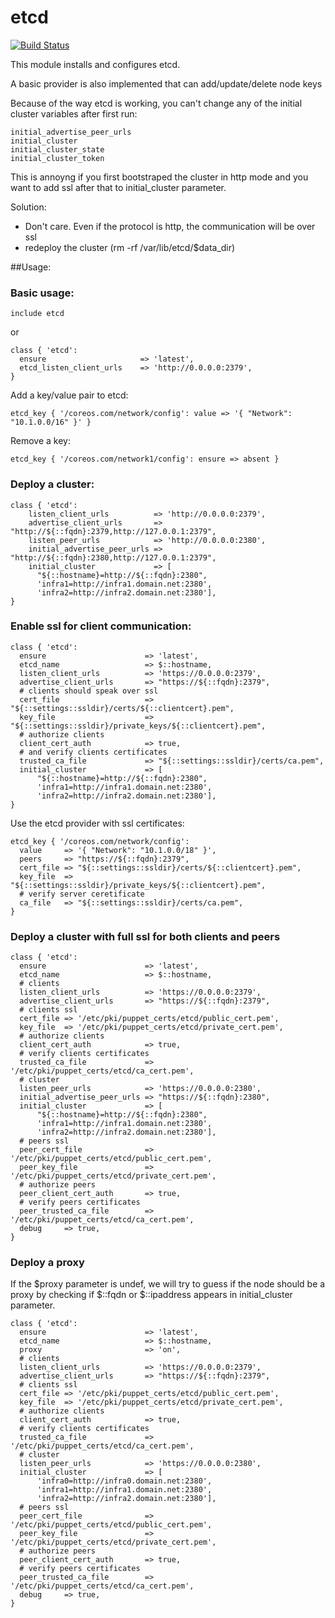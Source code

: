 # etcd #
[![Build Status](https://travis-ci.org/cristifalcas/puppet-etcd.png?branch=master)](https://travis-ci.org/cristifalcas/puppet-etcd)

This module installs and configures etcd.

A basic provider is also implemented that can add/update/delete node keys

Because of the way etcd is working, you can't change any of the initial cluster variables after first run:

    initial_advertise_peer_urls
    initial_cluster
    initial_cluster_state
    initial_cluster_token

This is annoyng if you first bootstraped the cluster in http mode and you want to add ssl after that to initial_cluster parameter.

Solution:
* Don't care. Even if the protocol is http, the communication will be over ssl
* redeploy the cluster (rm -rf /var/lib/etcd/$data_dir)

##Usage:

### Basic usage:

    include etcd

or

    class { 'etcd':
      ensure                     => 'latest',
      etcd_listen_client_urls    => 'http://0.0.0.0:2379',
    }

Add a key/value pair to etcd:

	etcd_key { '/coreos.com/network/config': value => '{ "Network": "10.1.0.0/16" }' }

Remove a key:

    etcd_key { '/coreos.com/network1/config': ensure => absent }

### Deploy a cluster:

    class { 'etcd':
	    listen_client_urls          => 'http://0.0.0.0:2379',
	    advertise_client_urls       => "http://${::fqdn}:2379,http://127.0.0.1:2379",
	    listen_peer_urls            => 'http://0.0.0.0:2380',
	    initial_advertise_peer_urls => "http://${::fqdn}:2380,http://127.0.0.1:2379",
	    initial_cluster             => [
	      "${::hostname}=http://${::fqdn}:2380",
	      'infra1=http://infra1.domain.net:2380',
	      'infra2=http://infra2.domain.net:2380'],
    }

### Enable ssl for client communication:

    class { 'etcd':
      ensure                      => 'latest',
      etcd_name                   => $::hostname,
      listen_client_urls          => 'https://0.0.0.0:2379',
      advertise_client_urls       => "https://${::fqdn}:2379",
      # clients should speak over ssl
      cert_file                   => "${::settings::ssldir}/certs/${::clientcert}.pem",
      key_file                    => "${::settings::ssldir}/private_keys/${::clientcert}.pem",
      # authorize clients
      client_cert_auth            => true,
      # and verify clients certificates
      trusted_ca_file             => "${::settings::ssldir}/certs/ca.pem",
      initial_cluster             => [
	      "${::hostname}=http://${::fqdn}:2380",
	      'infra1=http://infra1.domain.net:2380',
	      'infra2=http://infra2.domain.net:2380'],
    }

Use the etcd provider with ssl certificates:

    etcd_key { '/coreos.com/network/config':
      value     => '{ "Network": "10.1.0.0/18" }',
      peers     => "https://${::fqdn}:2379",
      cert_file => "${::settings::ssldir}/certs/${::clientcert}.pem",
      key_file  => "${::settings::ssldir}/private_keys/${::clientcert}.pem",
      # verify server ceretificate
      ca_file   => "${::settings::ssldir}/certs/ca.pem",
    }

### Deploy a cluster with full ssl for both clients and peers

    class { 'etcd':
      ensure                      => 'latest',
      etcd_name                   => $::hostname,
      # clients
      listen_client_urls          => 'https://0.0.0.0:2379',
      advertise_client_urls       => "https://${::fqdn}:2379",
      # clients ssl
      cert_file => '/etc/pki/puppet_certs/etcd/public_cert.pem',
      key_file  => '/etc/pki/puppet_certs/etcd/private_cert.pem',
      # authorize clients
      client_cert_auth            => true,
      # verify clients certificates
      trusted_ca_file             => '/etc/pki/puppet_certs/etcd/ca_cert.pem',
      # cluster
      listen_peer_urls            => 'https://0.0.0.0:2380',
      initial_advertise_peer_urls => "https://${::fqdn}:2380",
      initial_cluster             => [
	      "${::hostname}=http://${::fqdn}:2380",
	      'infra1=http://infra1.domain.net:2380',
	      'infra2=http://infra2.domain.net:2380'],
      # peers ssl
      peer_cert_file              => '/etc/pki/puppet_certs/etcd/public_cert.pem',
      peer_key_file               => '/etc/pki/puppet_certs/etcd/private_cert.pem',
      # authorize peers
      peer_client_cert_auth       => true,
      # verify peers certificates
      peer_trusted_ca_file        => '/etc/pki/puppet_certs/etcd/ca_cert.pem',
      debug     => true,
    }

### Deploy a proxy

If the $proxy parameter is undef, we will try to guess if the node should be a proxy by
checking if $::fqdn or $::ipaddress appears in initial_cluster parameter.

    class { 'etcd':
      ensure                      => 'latest',
      etcd_name                   => $::hostname,
      proxy                       => 'on',
      # clients
      listen_client_urls          => 'https://0.0.0.0:2379',
      advertise_client_urls       => "https://${::fqdn}:2379",
      # clients ssl
      cert_file => '/etc/pki/puppet_certs/etcd/public_cert.pem',
      key_file  => '/etc/pki/puppet_certs/etcd/private_cert.pem',
      # authorize clients
      client_cert_auth            => true,
      # verify clients certificates
      trusted_ca_file             => '/etc/pki/puppet_certs/etcd/ca_cert.pem',
      # cluster
      listen_peer_urls            => 'https://0.0.0.0:2380',
      initial_cluster             => [
	      'infra0=http://infra0.domain.net:2380',
	      'infra1=http://infra1.domain.net:2380',
	      'infra2=http://infra2.domain.net:2380'],
      # peers ssl
      peer_cert_file              => '/etc/pki/puppet_certs/etcd/public_cert.pem',
      peer_key_file               => '/etc/pki/puppet_certs/etcd/private_cert.pem',
      # authorize peers
      peer_client_cert_auth       => true,
      # verify peers certificates
      peer_trusted_ca_file        => '/etc/pki/puppet_certs/etcd/ca_cert.pem',
      debug     => true,
    }
